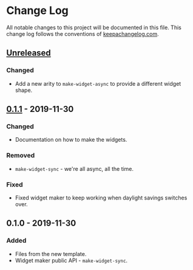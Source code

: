 # Change Log
All notable changes to this project will be documented in this file. This change log follows the conventions of [keepachangelog.com](http://keepachangelog.com/).

## [Unreleased]
### Changed
- Add a new arity to `make-widget-async` to provide a different widget shape.

## [0.1.1] - 2019-11-30
### Changed
- Documentation on how to make the widgets.

### Removed
- `make-widget-sync` - we're all async, all the time.

### Fixed
- Fixed widget maker to keep working when daylight savings switches over.

## 0.1.0 - 2019-11-30
### Added
- Files from the new template.
- Widget maker public API - `make-widget-sync`.

[Unreleased]: https://github.com/your-name/e65/compare/0.1.1...HEAD
[0.1.1]: https://github.com/your-name/e65/compare/0.1.0...0.1.1
